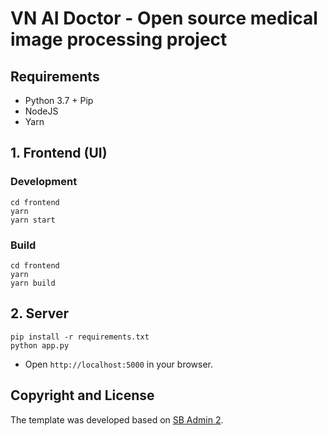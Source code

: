 # VN AI Doctor - Open source medical image processing project


## Requirements

- Python 3.7 + Pip
- NodeJS
- Yarn

## 1. Frontend (UI)

### Development

```
cd frontend
yarn
yarn start
```

### Build

```
cd frontend
yarn
yarn build
```

## 2. Server 

```
pip install -r requirements.txt
python app.py
```

- Open `http://localhost:5000` in your browser.

## Copyright and License

The template was developed based on [SB Admin 2](https://startbootstrap.com/theme/sb-admin-2).